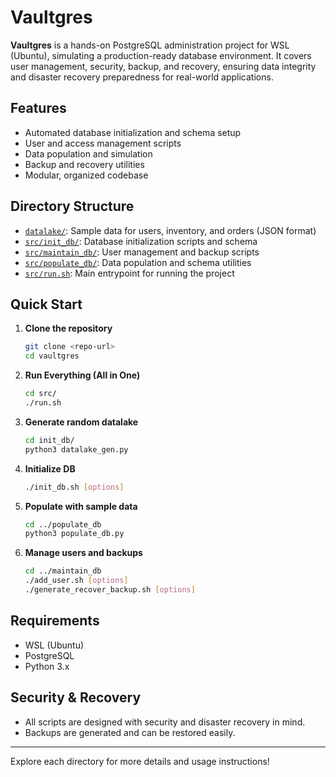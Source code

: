 # Vaultgres

**Vaultgres** is a hands-on PostgreSQL administration project for WSL (Ubuntu), simulating a production-ready database environment. It covers user management, security, backup, and recovery, ensuring data integrity and disaster recovery preparedness for real-world applications.

## Features
- Automated database initialization and schema setup
- User and access management scripts
- Data population and simulation
- Backup and recovery utilities
- Modular, organized codebase

## Directory Structure

- [`datalake/`](./datalake): Sample data for users, inventory, and orders (JSON format)
- [`src/init_db/`](./src/init_db): Database initialization scripts and schema
- [`src/maintain_db/`](./src/maintain_db): User management and backup scripts
- [`src/populate_db/`](./src/populate_db): Data population and schema utilities
- [`src/run.sh`](./src/run.sh): Main entrypoint for running the project

## Quick Start
1. **Clone the repository**
   ```bash
   git clone <repo-url>
   cd vaultgres
   ```
2. **Run Everything (All in One)**
    ```bash
    cd src/
    ./run.sh
    ```
3. **Generate random datalake**
   ```bash
   cd init_db/
   python3 datalake_gen.py
   ```
4. **Initialize DB**
    ```bash
    ./init_db.sh [options]
    ```
4. **Populate with sample data**
   ```bash
   cd ../populate_db
   python3 populate_db.py
   ```
5. **Manage users and backups**
   ```bash
   cd ../maintain_db
   ./add_user.sh [options]
   ./generate_recover_backup.sh [options]
   ```

## Requirements
- WSL (Ubuntu)
- PostgreSQL
- Python 3.x

## Security & Recovery
- All scripts are designed with security and disaster recovery in mind.
- Backups are generated and can be restored easily.

---

Explore each directory for more details and usage instructions!
